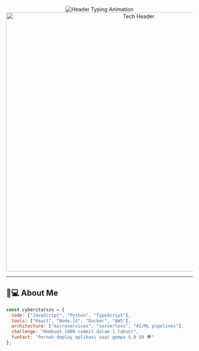 <div align="center">
  <!-- Animasi teks ketik -->
  <img src="https://readme-typing-svg.demolab.com?font=Fira+Code&weight=600&size=26&duration=4000&pause=1000&color=58F768&center=true&width=500&lines=Hi+%F0%9F%91%8B%2C+I'm+Cyberstarszs;Full-Stack+Developer;Open+Source+Contributor" alt="Header Typing Animation" />
  
  <!-- GIF Header (Opsional) -->
  <img src="assets/images/header.gif" width="700" alt="Tech Header">
</div>

---

## 🧑💻 **About Me**
```javascript
const cyberstarszs = {
  code: ["JavaScript", "Python", "TypeScript"],
  tools: ["React", "Node.js", "Docker", "AWS"],
  architecture: ["microservices", "serverless", "AI/ML pipelines"],
  challenge: "Membuat 1000 commit dalam 1 tahun!",
  funFact: "Pernah deploy aplikasi saat gempa 5.9 SR 🌍"
};
